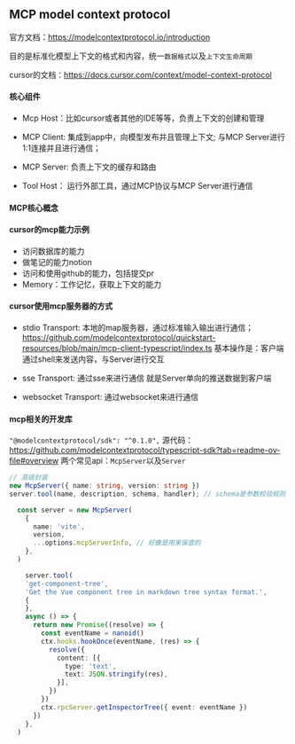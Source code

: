 


## MCP model context protocol

官方文档：<https://modelcontextprotocol.io/introduction>

目的是标准化模型上下文的格式和内容，统一`数据格式`以及`上下文生命周期`

cursor的文档：<https://docs.cursor.com/context/model-context-protocol>

#### 核心组件

- Mcp Host：比如cursor或者其他的IDE等等，负责上下文的创建和管理

- MCP Client: 集成到app中，向模型发布并且管理上下文; 与MCP Server进行1:1连接并且进行通信；
- MCP Server: 负责上下文的缓存和路由
- Tool Host： 运行外部工具，通过MCP协议与MCP Server进行通信

#### MCP核心概念

#### cursor的mcp能力示例

- 访问数据库的能力
- 做笔记的能力notion
- 访问和使用github的能力，包括提交pr
- Memory：工作记忆，获取上下文的能力

#### cursor使用mcp服务器的方式

- stdio Transport: 本地的map服务器，通过标准输入输出进行通信；
<https://github.com/modelcontextprotocol/quickstart-resources/blob/main/mcp-client-typescript/index.ts>
基本操作是：客户端通过shell来发送内容，与Server进行交互

- sse Transport: 通过sse来进行通信
就是Server单向的推送数据到客户端

- websocket Transport: 通过websocket来进行通信

#### mcp相关的开发库
`"@modelcontextprotocol/sdk": "^0.1.0",`
源代码：<https://github.com/modelcontextprotocol/typescript-sdk?tab=readme-ov-file#overview>
两个常见api：`McpServer`以及`Server`

```ts
// 高级封装
new McpServer({ name: string, version: string })
server.tool(name, description, schema, handler); // schema是参数校验规则
```

```ts
  const server = new McpServer(
    {
      name: 'vite',
      version,
      ...options.mcpServerInfo, // 好像是用来保底的
    },
  )

    server.tool(
    'get-component-tree',
    'Get the Vue component tree in markdown tree syntax format.',
    {
    },
    async () => {
      return new Promise((resolve) => {
        const eventName = nanoid()
        ctx.hooks.hookOnce(eventName, (res) => {
          resolve({
            content: [{
              type: 'text',
              text: JSON.stringify(res),
            }],
          })
        })
        ctx.rpcServer.getInspectorTree({ event: eventName })
      })
    },
  )
```

```ts

```